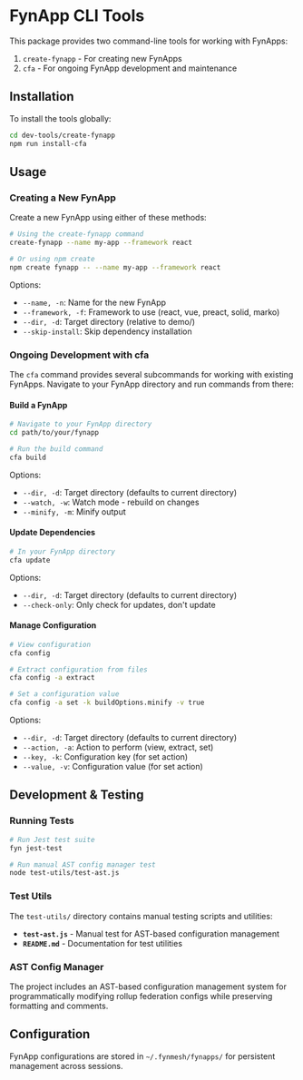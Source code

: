 # FynApp CLI Tools

This package provides two command-line tools for working with FynApps:

1. `create-fynapp` - For creating new FynApps
2. `cfa` - For ongoing FynApp development and maintenance

## Installation

To install the tools globally:

```bash
cd dev-tools/create-fynapp
npm run install-cfa
```

## Usage

### Creating a New FynApp

Create a new FynApp using either of these methods:

```bash
# Using the create-fynapp command
create-fynapp --name my-app --framework react

# Or using npm create
npm create fynapp -- --name my-app --framework react
```

Options:
- `--name, -n`: Name for the new FynApp
- `--framework, -f`: Framework to use (react, vue, preact, solid, marko)
- `--dir, -d`: Target directory (relative to demo/)
- `--skip-install`: Skip dependency installation

### Ongoing Development with cfa

The `cfa` command provides several subcommands for working with existing FynApps. Navigate to your FynApp directory and run commands from there:

#### Build a FynApp

```bash
# Navigate to your FynApp directory
cd path/to/your/fynapp

# Run the build command
cfa build
```

Options:
- `--dir, -d`: Target directory (defaults to current directory)
- `--watch, -w`: Watch mode - rebuild on changes
- `--minify, -m`: Minify output

#### Update Dependencies

```bash
# In your FynApp directory
cfa update
```

Options:
- `--dir, -d`: Target directory (defaults to current directory)
- `--check-only`: Only check for updates, don't update

#### Manage Configuration

```bash
# View configuration
cfa config

# Extract configuration from files
cfa config -a extract

# Set a configuration value
cfa config -a set -k buildOptions.minify -v true
```

Options:
- `--dir, -d`: Target directory (defaults to current directory)
- `--action, -a`: Action to perform (view, extract, set)
- `--key, -k`: Configuration key (for set action)
- `--value, -v`: Configuration value (for set action)

## Development & Testing

### Running Tests

```bash
# Run Jest test suite
fyn jest-test

# Run manual AST config manager test
node test-utils/test-ast.js
```

### Test Utils

The `test-utils/` directory contains manual testing scripts and utilities:

- **`test-ast.js`** - Manual test for AST-based configuration management
- **`README.md`** - Documentation for test utilities

### AST Config Manager

The project includes an AST-based configuration management system for programmatically modifying rollup federation configs while preserving formatting and comments.

## Configuration

FynApp configurations are stored in `~/.fynmesh/fynapps/` for persistent management across sessions.